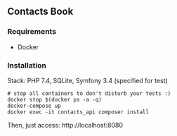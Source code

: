 ## Contacts Book

### Requirements

   * Docker
   
### Installation

Stack: PHP 7.4, SQLite, Symfony 3.4 (specified for test)

```shell script
# stop all containers to don't disturb your tests :)
docker stop $(docker ps -a -q) 
docker-compose up
docker exec -it contacts_api composer install
```

Then, just access: http://localhost:8080

